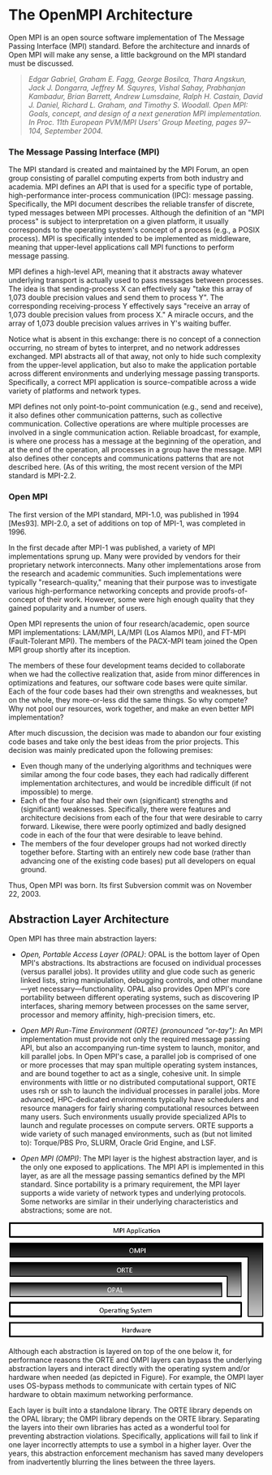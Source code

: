 # The OpenMPI Architecture

Open MPI is an open source software implementation of The Message Passing Interface (MPI) standard. Before the architecture and innards of Open MPI will make any sense, a little background on the MPI standard must be discussed.

> _Edgar Gabriel, Graham E. Fagg, George Bosilca, Thara Angskun, Jack J. Dongarra, Jeffrey M. Squyres, Vishal Sahay, Prabhanjan Kambadur, Brian Barrett, Andrew Lumsdaine, Ralph H. Castain, David J. Daniel, Richard L. Graham, and Timothy S. Woodall. Open MPI: Goals, concept, and design of a next generation MPI implementation. In Proc. 11th European PVM/MPI Users' Group Meeting, pages 97–104, September 2004._

### The Message Passing Interface (MPI)

The MPI standard is created and maintained by the MPI Forum, an open group consisting of parallel computing experts from both industry and academia. MPI defines an API that is used for a specific type of portable, high-performance inter-process communication (IPC): message passing. Specifically, the MPI document describes the reliable transfer of discrete, typed messages between MPI processes. Although the definition of an "MPI process" is subject to interpretation on a given platform, it usually corresponds to the operating system's concept of a process (e.g., a POSIX process). MPI is specifically intended to be implemented as middleware, meaning that upper-level applications call MPI functions to perform message passing.

MPI defines a high-level API, meaning that it abstracts away whatever underlying transport is actually used to pass messages between processes. The idea is that sending-process X can effectively say "take this array of 1,073 double precision values and send them to process Y". The corresponding receiving-process Y effectively says "receive an array of 1,073 double precision values from process X." A miracle occurs, and the array of 1,073 double precision values arrives in Y's waiting buffer.

Notice what is absent in this exchange: there is no concept of a connection occurring, no stream of bytes to interpret, and no network addresses exchanged. MPI abstracts all of that away, not only to hide such complexity from the upper-level application, but also to make the application portable across different environments and underlying message passing transports. Specifically, a correct MPI application is source-compatible across a wide variety of platforms and network types.

MPI defines not only point-to-point communication (e.g., send and receive), it also defines other communication patterns, such as collective communication. Collective operations are where multiple processes are involved in a single communication action. Reliable broadcast, for example, is where one process has a message at the beginning of the operation, and at the end of the operation, all processes in a group have the message. MPI also defines other concepts and communications patterns that are not described here. (As of this writing, the most recent version of the MPI standard is MPI-2.2.

### Open MPI

The first version of the MPI standard, MPI-1.0, was published in 1994 [Mes93]. MPI-2.0, a set of additions on top of MPI-1, was completed in 1996.

In the first decade after MPI-1 was published, a variety of MPI implementations sprung up. Many were provided by vendors for their proprietary network interconnects. Many other implementations arose from the research and academic communities. Such implementations were typically "research-quality," meaning that their purpose was to investigate various high-performance networking concepts and provide proofs-of-concept of their work. However, some were high enough quality that they gained popularity and a number of users.

Open MPI represents the union of four research/academic, open source MPI implementations: LAM/MPI, LA/MPI (Los Alamos MPI), and FT-MPI (Fault-Tolerant MPI). The members of the PACX-MPI team joined the Open MPI group shortly after its inception.

The members of these four development teams decided to collaborate when we had the collective realization that, aside from minor differences in optimizations and features, our software code bases were quite similar. Each of the four code bases had their own strengths and weaknesses, but on the whole, they more-or-less did the same things. So why compete? Why not pool our resources, work together, and make an even better MPI implementation?

After much discussion, the decision was made to abandon our four existing code bases and take only the best ideas from the prior projects. This decision was mainly predicated upon the following premises:

- Even though many of the underlying algorithms and techniques were similar among the four code bases, they each had radically different implementation architectures, and would be incredible difficult (if not impossible) to merge.
- Each of the four also had their own (significant) strengths and (significant) weaknesses. Specifically, there were features and architecture decisions from each of the four that were desirable to carry forward. Likewise, there were poorly optimized and badly designed code in each of the four that were desirable to leave behind.
- The members of the four developer groups had not worked directly together before. Starting with an entirely new code base (rather than advancing one of the existing code bases) put all developers on equal ground.

Thus, Open MPI was born. Its first Subversion commit was on November 22, 2003.

## Abstraction Layer Architecture

Open MPI has three main abstraction layers:

- *Open, Portable Access Layer (OPAL)*: OPAL is the bottom layer of Open MPI's abstractions. Its abstractions are focused on individual processes (versus parallel jobs). It provides utility and glue code such as generic linked lists, string manipulation, debugging controls, and other mundane—yet necessary—functionality.
OPAL also provides Open MPI's core portability between different operating systems, such as discovering IP interfaces, sharing memory between processes on the same server, processor and memory affinity, high-precision timers, etc.

- *Open MPI Run-Time Environment (ORTE) (pronounced "or-tay")*: An MPI implementation must provide not only the required message passing API, but also an accompanying run-time system to launch, monitor, and kill parallel jobs. In Open MPI's case, a parallel job is comprised of one or more processes that may span multiple operating system instances, and are bound together to act as a single, cohesive unit.
In simple environments with little or no distributed computational support, ORTE uses rsh or ssh to launch the individual processes in parallel jobs. More advanced, HPC-dedicated environments typically have schedulers and resource managers for fairly sharing computational resources between many users. Such environments usually provide specialized APIs to launch and regulate processes on compute servers. ORTE supports a wide variety of such managed environments, such as (but not limited to): Torque/PBS Pro, SLURM, Oracle Grid Engine, and LSF.

- *Open MPI (OMPI)*: The MPI layer is the highest abstraction layer, and is the only one exposed to applications. The MPI API is implemented in this layer, as are all the message passing semantics defined by the MPI standard.
Since portability is a primary requirement, the MPI layer supports a wide variety of network types and underlying protocols. Some networks are similar in their underlying characteristics and abstractions; some are not.


![OpenMPILayer](/img/open-mpi-layers.png)

Although each abstraction is layered on top of the one below it, for performance reasons the ORTE and OMPI layers can bypass the underlying abstraction layers and interact directly with the operating system and/or hardware when needed (as depicted in Figure). For example, the OMPI layer uses OS-bypass methods to communicate with certain types of NIC hardware to obtain maximum networking performance.

Each layer is built into a standalone library. The ORTE library depends on the OPAL library; the OMPI library depends on the ORTE library. Separating the layers into their own libraries has acted as a wonderful tool for preventing abstraction violations. Specifically, applications will fail to link if one layer incorrectly attempts to use a symbol in a higher layer. Over the years, this abstraction enforcement mechanism has saved many developers from inadvertently blurring the lines between the three layers.


